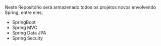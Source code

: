 Neste Repositório será armazenado todos os projetos novos envolvendo Spring, entre eles;

 - SpringBoot
 - Spring MVC
 - Spring Data JPA
 - Spring Secuity

 
